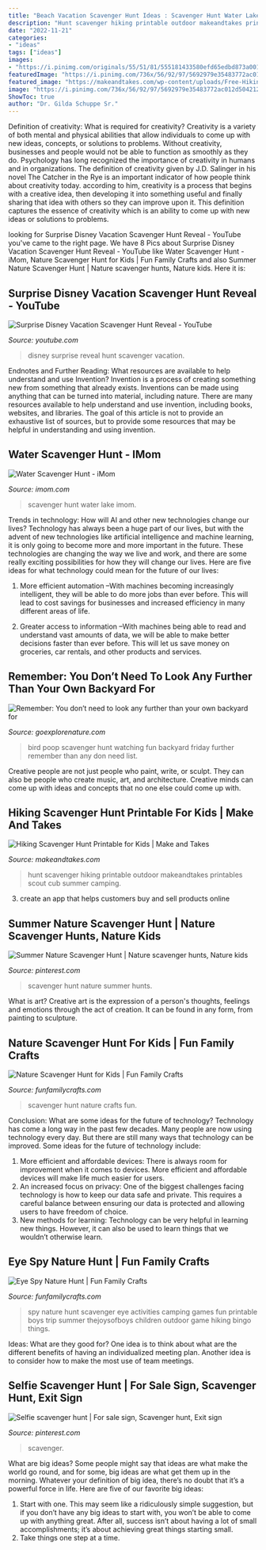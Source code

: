 ```yaml
---
title: "Beach Vacation Scavenger Hunt Ideas : Scavenger Hunt Water Lake Imom"
description: "Hunt scavenger hiking printable outdoor makeandtakes printables scout cub summer camping"
date: "2022-11-21"
categories:
- "ideas"
tags: ["ideas"]
images:
- "https://i.pinimg.com/originals/55/51/81/555181433580efd65edbd873a0017145.jpg"
featuredImage: "https://i.pinimg.com/736x/56/92/97/5692979e35483772ac012d5042125897.jpg"
featured_image: "https://makeandtakes.com/wp-content/uploads/Free-Hiking-Scavenger-Hunt-Printables-@makeandtakes.com_.jpg"
image: "https://i.pinimg.com/736x/56/92/97/5692979e35483772ac012d5042125897.jpg"
ShowToc: true
author: "Dr. Gilda Schuppe Sr."
---
```



Definition of creativity: What is required for creativity?
Creativity is a variety of both mental and physical abilities that allow individuals to come up with new ideas, concepts, or solutions to problems. Without creativity, businesses and people would not be able to function as smoothly as they do. Psychology has long recognized the importance of creativity in humans and in organizations. The definition of creativity given by J.D. Salinger in his novel The Catcher in the Rye is an important indicator of how people think about creativity today. according to him, creativity is a process that begins with a creative idea, then developing it into something useful and finally sharing that idea with others so they can improve upon it. This definition captures the essence of creativity which is an ability to come up with new ideas or solutions to problems.

	

		
looking for Surprise Disney Vacation Scavenger Hunt Reveal - YouTube you've came to the right page. We have 8 Pics about Surprise Disney Vacation Scavenger Hunt Reveal - YouTube like Water Scavenger Hunt - iMom, Nature Scavenger Hunt for Kids | Fun Family Crafts and also Summer Nature Scavenger Hunt | Nature scavenger hunts, Nature kids. Here it is:
		
    
## Surprise Disney Vacation Scavenger Hunt Reveal - YouTube

<img loading=lazy src="https://i.ytimg.com/vi/GQa9CPZQxv4/maxresdefault.jpg" onerror="this.onerror=null;this.src='https://tse1.mm.bing.net/th?id=OIP.Wqoq0y6CvGOmoaf4aVtakwHaEK&amp;pid=15.1';" alt="Surprise Disney Vacation Scavenger Hunt Reveal - YouTube">

_Source: youtube.com_

>disney surprise reveal hunt scavenger vacation. 

	

Endnotes and Further Reading: What resources are available to help understand and use Invention?
Invention is a process of creating something new from something that already exists. Inventions can be made using anything that can be turned into material, including nature. There are many resources available to help understand and use invention, including books, websites, and libraries. The goal of this article is not to provide an exhaustive list of sources, but to provide some resources that may be helpful in understanding and using invention.

    
## Water Scavenger Hunt - IMom

<img loading=lazy src="http://www.imom.com/wp-content/uploads/2018/09/water-scavenger-hunt-lake-long.jpg" onerror="this.onerror=null;this.src='https://tse4.mm.bing.net/th?id=OIP.lb5P4ZOu3wq6wfq0VZhoOgHaFu&amp;pid=15.1';" alt="Water Scavenger Hunt - iMom">

_Source: imom.com_

>scavenger hunt water lake imom. 

	

Trends in technology: How will AI and other new technologies change our lives?
Technology has always been a huge part of our lives, but with the advent of new technologies like artificial intelligence and machine learning, it is only going to become more and more important in the future. These technologies are changing the way we live and work, and there are some really exciting possibilities for how they will change our lives. Here are five ideas for what technology could mean for the future of our lives:
1. More efficient automation –With machines becoming increasingly intelligent, they will be able to do more jobs than ever before. This will lead to cost savings for businesses and increased efficiency in many different areas of life.

2. Greater access to information –With machines being able to read and understand vast amounts of data, we will be able to make better decisions faster than ever before. This will let us save money on groceries, car rentals, and other products and services.

    
## Remember: You Don’t Need To Look Any Further Than Your Own Backyard For

<img loading=lazy src="https://lh4.googleusercontent.com/-Iq6pJzp9wSM/TW8styTJIjI/AAAAAAAACJU/KBjEbH_Y6ug/s320/FF-Bird-Scavenger-Hunt-poop.jpg" onerror="this.onerror=null;this.src='https://tse1.mm.bing.net/th?id=OIP.PRPhm7h1i_Hh48DUFOOpGAAAAA&amp;pid=15.1';" alt="Remember: You don’t need to look any further than your own backyard for">

_Source: goexplorenature.com_

>bird poop scavenger hunt watching fun backyard friday further remember than any don need list. 

	

Creative people are not just people who paint, write, or sculpt. They can also be people who create music, art, and architecture. Creative minds can come up with ideas and concepts that no one else could come up with.

    
## Hiking Scavenger Hunt Printable For Kids | Make And Takes

<img loading=lazy src="https://makeandtakes.com/wp-content/uploads/Free-Hiking-Scavenger-Hunt-Printables-@makeandtakes.com_.jpg" onerror="this.onerror=null;this.src='https://tse4.mm.bing.net/th?id=OIP.pmS6SyucrKia78UFeQfTTQHaIj&amp;pid=15.1';" alt="Hiking Scavenger Hunt Printable for Kids | Make and Takes">

_Source: makeandtakes.com_

>hunt scavenger hiking printable outdoor makeandtakes printables scout cub summer camping. 

	

3. create an app that helps customers buy and sell products online 

    
## Summer Nature Scavenger Hunt | Nature Scavenger Hunts, Nature Kids

<img loading=lazy src="https://i.pinimg.com/736x/56/92/97/5692979e35483772ac012d5042125897.jpg" onerror="this.onerror=null;this.src='https://tse3.mm.bing.net/th?id=OIP.-6AGcBqTpjj204G6Bo-6uQHaKv&amp;pid=15.1';" alt="Summer Nature Scavenger Hunt | Nature scavenger hunts, Nature kids">

_Source: pinterest.com_

>scavenger hunt nature summer hunts. 

	

What is art?
Creative art is the expression of a person's thoughts, feelings and emotions through the act of creation. It can be found in any form, from painting to sculpture.

    
## Nature Scavenger Hunt For Kids | Fun Family Crafts

<img loading=lazy src="https://funfamilycrafts.com/wp-content/uploads/2013/06/scavengerhuntbag72.jpg" onerror="this.onerror=null;this.src='https://tse2.mm.bing.net/th?id=OIP.tp7jFcKA4oHca2ewvVQyawHaLI&amp;pid=15.1';" alt="Nature Scavenger Hunt for Kids | Fun Family Crafts">

_Source: funfamilycrafts.com_

>scavenger hunt nature crafts fun. 

	

Conclusion: What are some ideas for the future of technology?
Technology has come a long way in the past few decades. Many people are now using technology every day. But there are still many ways that technology can be improved. Some ideas for the future of technology include: 
1) More efficient and affordable devices: There is always room for improvement when it comes to devices. More efficient and affordable devices will make life much easier for users. 
2) An increased focus on privacy: One of the biggest challenges facing technology is how to keep our data safe and private. This requires a careful balance between ensuring our data is protected and allowing users to have freedom of choice. 
3) New methods for learning: Technology can be very helpful in learning new things. However, it can also be used to learn things that we wouldn’t otherwise learn.

    
## Eye Spy Nature Hunt | Fun Family Crafts

<img loading=lazy src="https://funfamilycrafts.com/wp-content/uploads/2013/07/Eye_Spy_Nature_2_001.png" onerror="this.onerror=null;this.src='https://tse4.mm.bing.net/th?id=OIP.PHlRLvEZJLKB6rtjQi99lgHaKQ&amp;pid=15.1';" alt="Eye Spy Nature Hunt | Fun Family Crafts">

_Source: funfamilycrafts.com_

>spy nature hunt scavenger eye activities camping games fun printable boys trip summer thejoysofboys children outdoor game hiking bingo things. 

	

Ideas: What are they good for?
One idea is to think about what are the different benefits of having an individualized meeting plan. Another idea is to consider how to make the most use of team meetings.

    
## Selfie Scavenger Hunt | For Sale Sign, Scavenger Hunt, Exit Sign

<img loading=lazy src="https://i.pinimg.com/originals/55/51/81/555181433580efd65edbd873a0017145.jpg" onerror="this.onerror=null;this.src='https://tse4.mm.bing.net/th?id=OIP.pTfyqdkiFz0qg1TP9aFpjQHaJ4&amp;pid=15.1';" alt="Selfie scavenger hunt | For sale sign, Scavenger hunt, Exit sign">

_Source: pinterest.com_

>scavenger. 

	

What are big ideas?
Some people might say that ideas are what make the world go round, and for some, big ideas are what get them up in the morning. Whatever your definition of big idea, there’s no doubt that it’s a powerful force in life. Here are five of our favorite big ideas: 
1. Start with one. This may seem like a ridiculously simple suggestion, but if you don’t have any big ideas to start with, you won’t be able to come up with anything great. After all, success isn’t about having a lot of small accomplishments; it’s about achieving great things starting small. 
2. Take things one step at a time.

